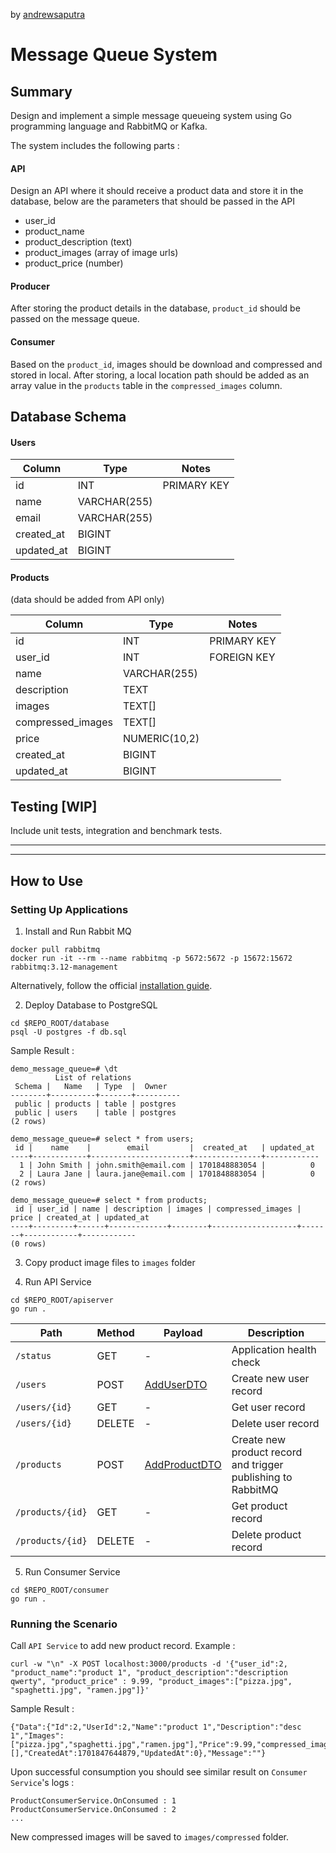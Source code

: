 by [andrewsaputra](https://github.com/andrewsaputra)

# Message Queue System

## Summary

Design and implement a simple  message queueing system using Go programming language and RabbitMQ or Kafka.

The system includes the following parts :

#### API
Design an API where it should receive a product data and store it in the database, below are the parameters that should be passed in the API

- user_id
- product_name
- product_description (text)
- product_images (array of image urls)
- product_price (number)

#### Producer
After storing the product details in the database, `product_id` should be passed on the message queue.


#### Consumer
Based on the `product_id`, images should be download and compressed and stored in local. After storing, a local location path should be added as an array value in the `products` table in the `compressed_images` column.

## Database Schema

#### Users

| Column | Type | Notes |
| --- | --- | --- |
| id | INT | PRIMARY KEY |
| name | VARCHAR(255) | |
| email | VARCHAR(255) | |
| created_at | BIGINT | |
| updated_at | BIGINT | |


#### Products
(data should be added from API only)

| Column | Type | Notes |
| --- | --- | --- |
| id | INT | PRIMARY KEY |
| user_id | INT | FOREIGN KEY |
| name | VARCHAR(255) | |
| description | TEXT | |
| images | TEXT[] | |
| compressed_images | TEXT[] | |
| price | NUMERIC(10,2) | |
| created_at | BIGINT | |
| updated_at | BIGINT | |


## Testing [WIP]
Include unit tests, integration and benchmark tests.

---
---

## How to Use

### Setting Up Applications

1. Install and Run Rabbit MQ
```
docker pull rabbitmq
docker run -it --rm --name rabbitmq -p 5672:5672 -p 15672:15672 rabbitmq:3.12-management
```
Alternatively, follow the official [installation guide](https://www.rabbitmq.com/download.html).

2. Deploy Database to PostgreSQL
```
cd $REPO_ROOT/database
psql -U postgres -f db.sql
```

Sample Result :
```
demo_message_queue=# \dt
          List of relations
 Schema |   Name   | Type  |  Owner   
--------+----------+-------+----------
 public | products | table | postgres
 public | users    | table | postgres
(2 rows)

demo_message_queue=# select * from users;
 id |    name    |        email         |  created_at   | updated_at 
----+------------+----------------------+---------------+------------
  1 | John Smith | john.smith@email.com | 1701848883054 |          0
  2 | Laura Jane | laura.jane@email.com | 1701848883054 |          0
(2 rows)

demo_message_queue=# select * from products;
 id | user_id | name | description | images | compressed_images | price | created_at | updated_at 
----+---------+------+-------------+--------+-------------------+-------+------------+------------
(0 rows)
```

3. Copy product image files to `images` folder

4. Run API Service
```
cd $REPO_ROOT/apiserver
go run .
```

| Path | Method | Payload | Description |
| --- | --- | --- | --- |
| `/status` | GET | - | Application health check |
| `/users` | POST | [AddUserDTO](https://github.com/andrewsaputra/go-message-queue-exercise/blob/main/apiserver/api/data-types.go) | Create new user record |
| `/users/{id}` | GET | - | Get user record |
| `/users/{id}` | DELETE | - | Delete user record |
| `/products` | POST | [AddProductDTO](https://github.com/andrewsaputra/go-message-queue-exercise/blob/main/apiserver/api/data-types.go) | Create new product record and trigger publishing to RabbitMQ |
| `/products/{id}` | GET | - | Get product record |
| `/products/{id}` | DELETE | - | Delete product record |


5. Run Consumer Service
```
cd $REPO_ROOT/consumer
go run .
```

### Running the Scenario
Call `API Service` to add new product record.
Example :
```
curl -w "\n" -X POST localhost:3000/products -d '{"user_id":2, "product_name":"product 1", "product_description":"description qwerty", "product_price" : 9.99, "product_images":["pizza.jpg", "spaghetti.jpg", "ramen.jpg"]}'
```

Sample Result :
```
{"Data":{"Id":2,"UserId":2,"Name":"product 1","Description":"desc 1","Images":["pizza.jpg","spaghetti.jpg","ramen.jpg"],"Price":9.99,"compressed_images":[],"CreatedAt":1701847644879,"UpdatedAt":0},"Message":""}
```

Upon successful consumption you should see similar result on `Consumer Service`'s logs :
```
ProductConsumerService.OnConsumed : 1
ProductConsumerService.OnConsumed : 2
...
```

New compressed images will be saved to `images/compressed` folder.
